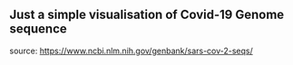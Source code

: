 ## Just a simple visualisation of Covid-19 Genome sequence

source: https://www.ncbi.nlm.nih.gov/genbank/sars-cov-2-seqs/
